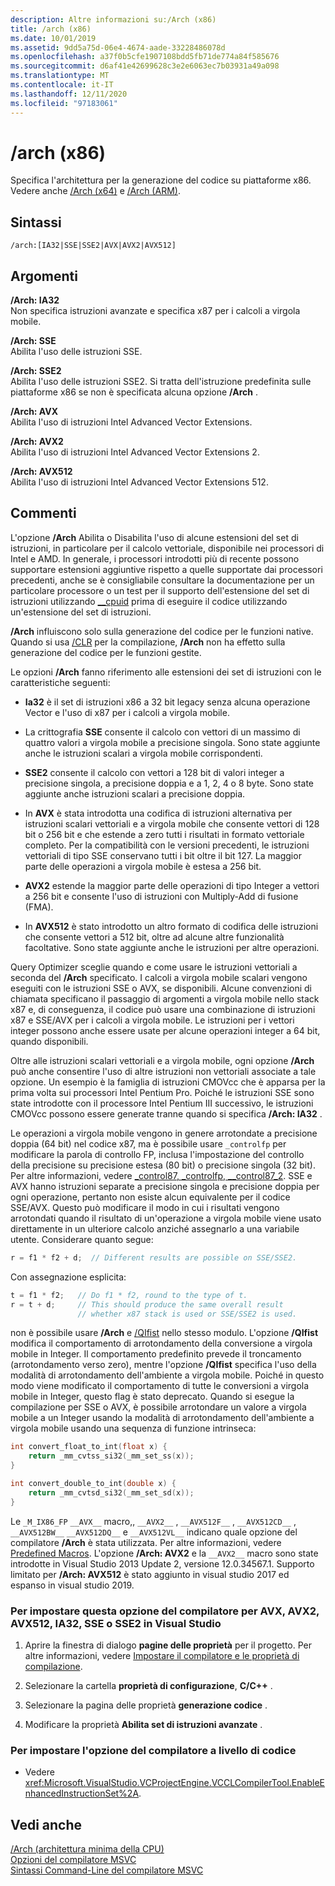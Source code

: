 ```yaml
---
description: Altre informazioni su:/Arch (x86)
title: /arch (x86)
ms.date: 10/01/2019
ms.assetid: 9dd5a75d-06e4-4674-aade-33228486078d
ms.openlocfilehash: a37f0b5cfe1907108bdd5fb71de774a84f585676
ms.sourcegitcommit: d6af41e42699628c3e2e6063ec7b03931a49a098
ms.translationtype: MT
ms.contentlocale: it-IT
ms.lasthandoff: 12/11/2020
ms.locfileid: "97183061"
---
```

# <a name="arch-x86"></a>/arch (x86)

Specifica l'architettura per la generazione del codice su piattaforme x86. Vedere anche [/Arch (x64)](arch-x64.md) e [/Arch (ARM)](arch-arm.md).

## <a name="syntax"></a>Sintassi

```
/arch:[IA32|SSE|SSE2|AVX|AVX2|AVX512]
```

## <a name="arguments"></a>Argomenti

**/Arch: IA32**<br/>
Non specifica istruzioni avanzate e specifica x87 per i calcoli a virgola mobile.

**/Arch: SSE**<br/>
Abilita l'uso delle istruzioni SSE.

**/Arch: SSE2**<br/>
Abilita l'uso delle istruzioni SSE2. Si tratta dell'istruzione predefinita sulle piattaforme x86 se non è specificata alcuna opzione **/Arch** .

**/Arch: AVX**<br/>
Abilita l'uso di istruzioni Intel Advanced Vector Extensions.

**/Arch: AVX2**<br/>
Abilita l'uso di istruzioni Intel Advanced Vector Extensions 2.

**/Arch: AVX512**<br/>
Abilita l'uso di istruzioni Intel Advanced Vector Extensions 512.

## <a name="remarks"></a>Commenti

L'opzione **/Arch** Abilita o Disabilita l'uso di alcune estensioni del set di istruzioni, in particolare per il calcolo vettoriale, disponibile nei processori di Intel e AMD. In generale, i processori introdotti più di recente possono supportare estensioni aggiuntive rispetto a quelle supportate dai processori precedenti, anche se è consigliabile consultare la documentazione per un particolare processore o un test per il supporto dell'estensione del set di istruzioni utilizzando [__cpuid](../../intrinsics/cpuid-cpuidex.md) prima di eseguire il codice utilizzando un'estensione del set di istruzioni.

**/Arch** influiscono solo sulla generazione del codice per le funzioni native. Quando si usa [/CLR](clr-common-language-runtime-compilation.md) per la compilazione, **/Arch** non ha effetto sulla generazione del codice per le funzioni gestite.

Le opzioni **/Arch** fanno riferimento alle estensioni dei set di istruzioni con le caratteristiche seguenti:

- **Ia32** è il set di istruzioni x86 a 32 bit legacy senza alcuna operazione Vector e l'uso di x87 per i calcoli a virgola mobile.

- La crittografia **SSE** consente il calcolo con vettori di un massimo di quattro valori a virgola mobile a precisione singola. Sono state aggiunte anche le istruzioni scalari a virgola mobile corrispondenti.

- **SSE2** consente il calcolo con vettori a 128 bit di valori integer a precisione singola, a precisione doppia e a 1, 2, 4 o 8 byte. Sono state aggiunte anche istruzioni scalari a precisione doppia.

- In **AVX** è stata introdotta una codifica di istruzioni alternativa per istruzioni scalari vettoriali e a virgola mobile che consente vettori di 128 bit o 256 bit e che estende a zero tutti i risultati in formato vettoriale completo. Per la compatibilità con le versioni precedenti, le istruzioni vettoriali di tipo SSE conservano tutti i bit oltre il bit 127. La maggior parte delle operazioni a virgola mobile è estesa a 256 bit.

- **AVX2** estende la maggior parte delle operazioni di tipo Integer a vettori a 256 bit e consente l'uso di istruzioni con Multiply-Add di fusione (FMA).

- In **AVX512** è stato introdotto un altro formato di codifica delle istruzioni che consente vettori a 512 bit, oltre ad alcune altre funzionalità facoltative. Sono state aggiunte anche le istruzioni per altre operazioni.

Query Optimizer sceglie quando e come usare le istruzioni vettoriali a seconda del **/Arch** specificato. I calcoli a virgola mobile scalari vengono eseguiti con le istruzioni SSE o AVX, se disponibili. Alcune convenzioni di chiamata specificano il passaggio di argomenti a virgola mobile nello stack x87 e, di conseguenza, il codice può usare una combinazione di istruzioni x87 e SSE/AVX per i calcoli a virgola mobile. Le istruzioni per i vettori integer possono anche essere usate per alcune operazioni integer a 64 bit, quando disponibili.

Oltre alle istruzioni scalari vettoriali e a virgola mobile, ogni opzione **/Arch** può anche consentire l'uso di altre istruzioni non vettoriali associate a tale opzione. Un esempio è la famiglia di istruzioni CMOVcc che è apparsa per la prima volta sui processori Intel Pentium Pro. Poiché le istruzioni SSE sono state introdotte con il processore Intel Pentium III successivo, le istruzioni CMOVcc possono essere generate tranne quando si specifica **/Arch: IA32** .

Le operazioni a virgola mobile vengono in genere arrotondate a precisione doppia (64 bit) nel codice x87, ma è possibile usare `_controlfp` per modificare la parola di controllo FP, inclusa l'impostazione del controllo della precisione su precisione estesa (80 bit) o precisione singola (32 bit). Per altre informazioni, vedere [_control87, _controlfp, \__control87_2](../../c-runtime-library/reference/control87-controlfp-control87-2.md). SSE e AVX hanno istruzioni separate a precisione singola e precisione doppia per ogni operazione, pertanto non esiste alcun equivalente per il codice SSE/AVX. Questo può modificare il modo in cui i risultati vengono arrotondati quando il risultato di un'operazione a virgola mobile viene usato direttamente in un ulteriore calcolo anziché assegnarlo a una variabile utente. Considerare quanto segue:

```cpp
r = f1 * f2 + d;  // Different results are possible on SSE/SSE2.
```

Con assegnazione esplicita:

```cpp
t = f1 * f2;   // Do f1 * f2, round to the type of t.
r = t + d;     // This should produce the same overall result
               // whether x87 stack is used or SSE/SSE2 is used.
```

non è possibile usare **/Arch** e [/QIfist](qifist-suppress-ftol.md) nello stesso modulo. L'opzione **/QIfist** modifica il comportamento di arrotondamento della conversione a virgola mobile in Integer. Il comportamento predefinito prevede il troncamento (arrotondamento verso zero), mentre l'opzione **/QIfist** specifica l'uso della modalità di arrotondamento dell'ambiente a virgola mobile. Poiché in questo modo viene modificato il comportamento di tutte le conversioni a virgola mobile in Integer, questo flag è stato deprecato. Quando si esegue la compilazione per SSE o AVX, è possibile arrotondare un valore a virgola mobile a un Integer usando la modalità di arrotondamento dell'ambiente a virgola mobile usando una sequenza di funzione intrinseca:

```cpp
int convert_float_to_int(float x) {
    return _mm_cvtss_si32(_mm_set_ss(x));
}

int convert_double_to_int(double x) {
    return _mm_cvtsd_si32(_mm_set_sd(x));
}
```

Le `_M_IX86_FP` `__AVX__` macro,, `__AVX2__` , `__AVX512F__` , `__AVX512CD__` , `__AVX512BW__` `__AVX512DQ__` e `__AVX512VL__` indicano quale opzione del compilatore **/Arch** è stata utilizzata. Per altre informazioni, vedere [Predefined Macros](../../preprocessor/predefined-macros.md). L'opzione **/Arch: AVX2** e la `__AVX2__` macro sono state introdotte in Visual Studio 2013 Update 2, versione 12.0.34567.1. Supporto limitato per **/Arch: AVX512** è stato aggiunto in visual studio 2017 ed espanso in visual studio 2019.

### <a name="to-set-this-compiler-option-for-avx-avx2-avx512-ia32-sse-or-sse2-in-visual-studio"></a>Per impostare questa opzione del compilatore per AVX, AVX2, AVX512, IA32, SSE o SSE2 in Visual Studio

1. Aprire la finestra di dialogo **pagine delle proprietà** per il progetto. Per altre informazioni, vedere [Impostare il compilatore e le proprietà di compilazione](../working-with-project-properties.md).

1. Selezionare la cartella **proprietà di configurazione**, **C/C++** .

1. Selezionare la pagina delle proprietà **generazione codice** .

1. Modificare la proprietà **Abilita set di istruzioni avanzate** .

### <a name="to-set-this-compiler-option-programmatically"></a>Per impostare l'opzione del compilatore a livello di codice

- Vedere <xref:Microsoft.VisualStudio.VCProjectEngine.VCCLCompilerTool.EnableEnhancedInstructionSet%2A>.

## <a name="see-also"></a>Vedi anche

[/Arch (architettura minima della CPU)](arch-minimum-cpu-architecture.md)<br/>
[Opzioni del compilatore MSVC](compiler-options.md)<br/>
[Sintassi Command-Line del compilatore MSVC](compiler-command-line-syntax.md)
